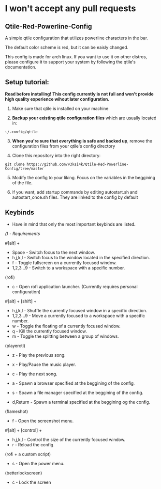 # I won't accept any pull requests

## Qtile-Red-Powerline-Config

A simple qtile configuration that utilizes powerline characters in the bar.

The default color scheme is red, but it can be eaisly changed.

This config is made for arch linux. If you want to use it on other distros, please configure it to support your system by following the qtile's documentation.

## Setup tutorial:

**Read before installing! This config currently is not full and won't provide high quality experience wihout later configuration.**

1) Make sure that qtile is installed on your machine

2) **Backup your existing qtile configuration files** which are usually located in:

  `~/.config/qtile`

3) **When you're sure that everything is safe and backed up**, remove the configuration files from your qtile's config directory

4) Clone this repository into the right directory:

`git clone https://github.com/v3ksi4k/Qtile-Red-Powerline-Config/tree/master` 

5) Modify the config to your liking. Focus on the variables in the beggining of the file.

6) If you want, add startup commands by editing autostart.sh and autostart_once.sh files. They are linked to the config by default

## Keybinds

* Have in mind that only the most important keybinds are listed. 

*() - Requirements*

#[alt] + 
- Space - Switch focus to the next window.
- h,j,k,l - Switch focus to the window located in the specified direction.
- f - Toggle fullscreen on a currently focused window.
- 1,2,3...9 - Switch to a workspace with a specific number.

(rofi)
- c - Open rofi application launcher. (Currently requires personal configuration)

#[alt] + [shift] +
- h,j,k,l - Shuffle the currently focused window in a specific direction.
- 1,2,3...9 - Move a currently focused to a workspace with a specific number.
- w - Toggle the floating of a currently focused window.
- q - Kill the currently focused window.
- m - Toggle the splitting between a group of windows.

(playerctl)
- z - Play the previous song.
- x - Play/Pause the music player.
- c - Play the next song.

- a - Spawn a browser specified at the beggining of the config.
- s - Spawn a file manager specified at the beggining of the config.
- d,Return - Spawn a terminal specified at the beggining og the config.

(flameshot)
- f - Open the screenshot menu.

#[alt] + [control] +
- h,j,k,l - Control the size of the currently focused window.
- r - Reload the config.

(rofi + a custom script)
- s - Open the power menu.

(betterlockscreen)
- c - Lock the screen 
